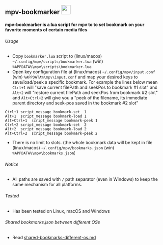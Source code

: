 ## mpv-bookmarker <img src="https://cloud.githubusercontent.com/assets/8236909/9288343/8b64fb36-434a-11e5-980c-bd2cf67cb0a2.jpg" width="30">
#### mpv-bookmarker is a lua script for mpv to to set bookmark on your favorite moments of certain media files 

###### Usage
* Copy `bookmarker.lua` script to (linux/macos) `~/.config/mpv/scripts/bookmarker.lua` (win) `%APPDATA%\mpv\scripts\bookmarker.lua`
* Open key configuration file at (linux/macos) `~/.config/mpv/input.conf` (win) `%APPDATA%\mpv\input.conf` and 
  map your desired keys to save/load/peek a specific bookmark. For example the lines below mean `Ctrl+1` will "save current filePath and seekPos to bookmark #1 slot" and `Alt+2` will "restore current filePath and seekPos from bookmark #2 slot" and `Alt+Ctrl+2` will give you a "peek of the filename, its immediate parent directory and seek-pos saved in the bookmark #2 slot"
```    
Ctrl+1 script_message bookmark-set  1
Alt+1  script_message bookmark-load 1
Alt+Ctrl+1  script_message bookmark-peek 1
Ctrl+2 script_message bookmark-set  2
Alt+2  script_message bookmark-load 2
Alt+Ctrl+2  script_message bookmark-peek 2
```
* There is no limit to slots. (the whole bookmark data will be kept in file (linux/macos) `~/.config/mpv/bookmarks.json` (win) `%APPDATA%\mpv\bookmarks.json`)

###### Notice
* All paths are saved with `/` path separator (even in Windows) to keep the same mechanism for all platforms.

###### Tested
* Has been tested on Linux, macOS and Windows

###### Shared bookmarks.json between different OSs
* Read [shared-bookmarks-different-os.md](shared-bookmarks-different-os.md)
